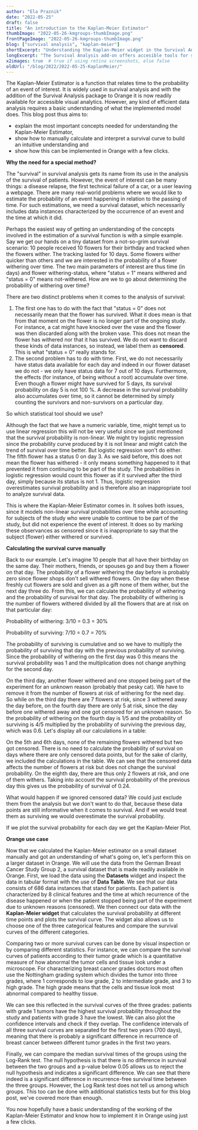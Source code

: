 ```yaml
---
author: "Ela Praznik"
date: "2022-05-25"
draft: false
title: "An introduction to the Kaplan-Meier Estimator"
thumbImage: "2022-05-26-kmgroups-thumbImage.png"
frontPageImage: "2022-05-26-kmgroups-thumbImage.png"
blog: ["survival analysis", "kaplan-meier"]
shortExcerpt: "Understanding the Kaplan-Meier widget in the Survival Analysis add-on."
longExcerpt: "The Survival Analysis add-on offers accesible tools for survival analysis, the Kaplan-Meier widget being a prime example. In this blogpost we provide an introduction to the Kaplan-Meier Estimator using a simple example and show how the tool can be used in Orange on larger datasets."
x2images: true  # true if using retina screenshots, else false
oldUrl: "/blog/2022/2022-05-25-KaplanMeier/"
---
```


The Kaplan-Meier Estimator is a function that relates time to the probability of an event of interest. It is widely used in survival analysis and with the addition of the Survival Analysis package to Orange it is now readily available for accessible visual analytics. However, any kind of efficient data analysis requires a basic understanding of what the implemented model does. This blog post thus aims to:

- explain the most important concepts needed for understanding the Kaplan-Meier Estimator,
- show how to manually calculate and interpret a survival curve to build an intuitive understanding and
- show how this can be implemented in Orange with a few clicks.

**Why the need for a special method?**

The "survival" in survival analysis gets its name from its use in the analysis of the survival of patients. However, the event of interest can be many things: a disease relapse, the first technical failure of a car, or a user leaving a webpage. There are many real-world problems where we would like to estimate the probability of an event happening in relation to the passing of time. For such estimations, we need a survival dataset, which necessarily includes data instances characterized by the occurrence of an event and the time at which it did. 

Perhaps the easiest way of getting an understanding of the concepts involved in the estimation of a survival function is with a simple example. Say we get our hands on a tiny dataset from a not-so-grim survival scenario: 10 people received 10 flowers for their birthday and tracked when the flowers wither. The tracking lasted for 10 days. Some flowers wither quicker than others and we are interested in the probability of a flower withering over time. The two main parameters of interest are thus time (in days) and flower withering-status, where "status = 1" means withered and "status = 0" means not-withered. How are we to go about determining the probability of withering over time?

<WindowScreenshot src="2022-04-20-flowerdata.png" />



There are two distinct problems when it comes to the analysis of survival:
 1. The first one has to do with the fact that "status = 0" does not necessarily mean that the flower has survived. What it does mean is that from that moment on the flower is no longer part of the ongoing study. For instance, a cat might have knocked over the vase and the flower was then discarded along with the broken vase. This does not mean the flower has withered nor that it has survived. We do not want to discard these kinds of data instances, so instead, we label them as **censored**. This is what "status = 0" really stands for.
 2. The second problem has to do with time. First, we do not necessarily have status data available for each day and indeed in our flower dataset we do not - we only have status data for 7 out of 10 days. Furthermore, the effects (for instance, of being without a root) accumulate over time. Even though a flower might have survived for 5 days, its survival probability on day 5 is not 100 %. A decrease in the survival probability also accumulates over time, so it cannot be determined by simply counting the survivors and non-survivors on a particular day. 
 
So which statistical tool should we use? 

Although the fact that we have a numeric variable, time, might tempt us to use linear regression this will not be very useful since we just mentioned that the survival probability is non-linear. We might try logistic regression since the probability curve produced by it is not linear and might catch the trend of survival over time better. But logistic regression won't do either. The fifth flower has a status 0 on day 3. As we said before, this does not mean the flower has withered - it only means something happened to it that prevented it from continuing to be part of the study. The probabilities in logistic regression would count this flower as if it survived after the third day, simply because its status is not 1. Thus, logistic regression overestimates survival probability and is therefore also an inappropriate tool to analyze survival data.

This is where the Kaplan-Meier Estimator comes in. It solves both issues, since it models non-linear survival probabilities over time while accounting for subjects of the study who were unable to continue to be part of the study, but did not experience the event of interest. It does so by marking these observances as censored since it is inappropriate to say that the subject (flower) either withered or survived. 

**Calculating the survival curve manually**

Back to our example. Let's imagine 10 people that all have their birthday on the same day. Their mothers, friends, or spouses go and buy them a flower on that day. The probability of a flower withering the day before is probably zero since flower shops don't sell withered flowers. On the day when these freshly cut flowers are sold and given as a gift none of them wither, but the next day three do. From this, we can calculate the probability of withering and the probability of survival for that day. The probability of withering is the number of flowers withered divided by all the flowers that are at risk on that particular day:

Probability of withering: 3/10 = 0.3 = 30%

Probability of surviving: 7/10 = 0.7 = 70% 

The probability of surviving is cumulative and so we have to multiply the probability of surviving that day with the previous probability of surviving. Since the probability of withering on the first day was 0 this means the survival probability was 1 and the multiplication does not change anything for the second day. 

On the third day, another flower withered and one stopped being part of the experiment for an unknown reason (probably that pesky cat). We have to remove it from the number of flowers at risk of withering for the next day. So while on the third day there are 7 flowers at risk, since 3 withered away the day before, on the fourth day there are only 5 at risk, since the day before one withered away and one got censored for an unknown reason. So the probability of withering on the fourth day is 1/5 and the probability of surviving is 4/5 multiplied by the probability of surviving the previous day, which was 0.6. Let's display all our calculations in a table:

<WindowScreenshot src="2022-04-20-kmmanually.png" />


On the 5th and 6th days, none of the remaining flowers withered but two got censored. There is no need to calculate the probability of survival on days where there are only censored data points, but for the sake of clarity, we included the calculations in the table. We can see that the censored data affects the number of flowers at risk but does not change the survival probability. On the eighth day, there are thus only 2 flowers at risk, and one of them withers. Taking into account the survival probability of the previous day this gives us the probability of survival of 0.24.

What would happen if we ignored censored data? We could just exclude them from the analysis but we don't want to do that, because these data points are still informative when it comes to survival. And if we would treat them as surviving we would overestimate the survival probability. 

If we plot the survival probability for each day we get the Kaplan-Meier Plot. 


**Orange use case**

Now that we calculated the Kaplan-Meier estimator on a small dataset manually and got an understanding of what's going on, let's perform this on a larger dataset in Orange. We will use the data from the German Breast Cancer Study Group 2, a survival dataset that is made readily available in Orange. First, we load the data using the **Datasets** widget and inspect the data in tabular format with the use of **Data Table**. We see that our data consists of 686 data instances that stand for patients. Each patient is characterized by 8 clinical features and the time at which recurrence of the disease happened or when the patient stopped being part of the experiment due to unknown reasons (censored). We then connect our data with the **Kaplan-Meier widget** that calculates the survival probability at different time points and plots the survival curve. The widget also allows us to choose one of the three categorical features and compare the survival curves of the different categories.

<WindowScreenshot src="2022-04-20-kmworkflow.png" />

Comparing two or more survival curves can be done by visual inspection or by comparing different statistics. For instance, we can compare the survival curves of patients according to their tumor grade which is a quantitative measure of how abnormal the tumor cells and tissue look under a microscope. For characterizing breast cancer grades doctors most often use the Nottingham grading system which divides the tumor into three grades, where 1 corresponds to low grade, 2 to intermediate grade, and 3 to high grade. The high grade means that the cells and tissue look most abnormal compared to healthy tissue. 

We can see this reflected in the survival curves of the three grades: patients with grade 1 tumors have the highest survival probability throughout the study and patients with grade 3 have the lowest. We can also plot the confidence intervals and check if they overlap. The confidence intervals of all three survival curves are separated for the first two years (700 days), meaning that there is probably a significant difference in recurrence of breast cancer between different tumor grades in the first two years. 

Finally, we can compare the median survival times of the groups using the Log-Rank test. The null hypothesis is that there is no difference in survival between the two groups and a p-value below 0.05 allows us to reject the null hypothesis and indicates a significant difference. We can see that there indeed is a significant difference in recurrence-free survival time between the three groups. However, the Log Rank test does not tell us among which groups. This too can be done with additional statistics tests but for this blog post, we've covered more than enough. 

<WindowScreenshot src="2022-04-20-kmgroups.png" />

You now hopefully have a basic understanding of the working of the Kaplan-Meier Estimator and know how to implement it in Orange using just a few clicks.